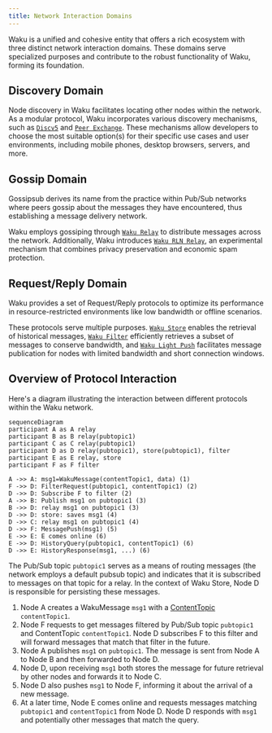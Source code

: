 ```yaml
---
title: Network Interaction Domains
---
```


Waku is a unified and cohesive entity that offers a rich ecosystem with three distinct network interaction domains. These domains serve specialized purposes and contribute to the robust functionality of Waku, forming its foundation.

## Discovery Domain

Node discovery in Waku facilitates locating other nodes within the network. As a modular protocol, Waku incorporates various discovery mechanisms, such as [`Discv5`](/overview/concepts/node-discovery#discv5) and [`Peer Exchange`](/overview/concepts/node-discovery#peer-exchange). These mechanisms allow developers to choose the most suitable option(s) for their specific use cases and user environments, including mobile phones, desktop browsers, servers, and more.

## Gossip Domain

Gossipsub derives its name from the practice within Pub/Sub networks where peers gossip about the messages they have encountered, thus establishing a message delivery network.

Waku employs gossiping through [`Waku Relay`](/overview/concepts/protocols#waku-relay) to distribute messages across the network. Additionally, Waku introduces [`Waku RLN Relay`](/overview/concepts/protocols#waku-rln-relay), an experimental mechanism that combines privacy preservation and economic spam protection.

## Request/Reply Domain

Waku provides a set of Request/Reply protocols to optimize its performance in resource-restricted environments like low bandwidth or offline scenarios.

These protocols serve multiple purposes. [`Waku Store`](/overview/concepts/protocols#waku-store) enables the retrieval of historical messages, [`Waku Filter`](/overview/concepts/protocols#waku-filter) efficiently retrieves a subset of messages to conserve bandwidth, and [`Waku Light Push`](/overview/concepts/protocols#waku-light-push) facilitates message publication for nodes with limited bandwidth and short connection windows.

## Overview of Protocol Interaction

Here's a diagram illustrating the interaction between different protocols within the Waku network.

```mermaid
sequenceDiagram
participant A as A relay
participant B as B relay(pubtopic1)
participant C as C relay(pubtopic1)
participant D as D relay(pubtopic1), store(pubtopic1), filter
participant E as E relay, store
participant F as F filter

A ->> A: msg1=WakuMessage(contentTopic1, data) (1)
F ->> D: FilterRequest(pubtopic1, contentTopic1) (2)
D ->> D: Subscribe F to filter (2)
A ->> B: Publish msg1 on pubtopic1 (3)
B ->> D: relay msg1 on pubtopic1 (3)
D ->> D: store: saves msg1 (4)
D ->> C: relay msg1 on pubtopic1 (4)
D ->> F: MessagePush(msg1) (5)
E ->> E: E comes online (6)
E ->> D: HistoryQuery(pubtopic1, contentTopic1) (6)
D ->> E: HistoryResponse(msg1, ...) (6)
```

The Pub/Sub topic `pubtopic1` serves as a means of routing messages (the network employs a default pubsub topic) and indicates that it is subscribed to messages on that topic for a relay. In the context of Waku Store, Node D is responsible for persisting these messages.

1. Node A creates a WakuMessage `msg1` with a [ContentTopic](/overview/concepts/content-topics) `contentTopic1`.
2. Node F requests to get messages filtered by Pub/Sub topic `pubtopic1` and ContentTopic `contentTopic1`. Node D subscribes F to this filter and will forward messages that match that filter in the future.
3. Node A publishes `msg1` on `pubtopic1`. The message is sent from Node A to Node B and then forwarded to Node D.
4. Node D, upon receiving `msg1` both stores the message for future retrieval by other nodes and forwards it to Node C.
5. Node D also pushes `msg1` to Node F, informing it about the arrival of a new message.
6. At a later time, Node E comes online and requests messages matching `pubtopic1` and `contentTopic1` from Node D. Node D responds with `msg1` and potentially other messages that match the query.